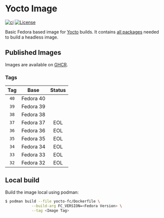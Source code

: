 # Yocto Image

[![ci](https://github.com/jhnc-oss/yocto-image/actions/workflows/ci.yml/badge.svg)](https://github.com/jhnc-oss/yocto-image/actions/workflows/ci.yml)
[![License](https://img.shields.io/badge/license-MIT-yellow.svg)](LICENSE)

Basic Fedora based image for [Yocto](https://www.yoctoproject.org/) builds. It contains [all packages](https://docs.yoctoproject.org/current/ref-manual/system-requirements.html#required-packages-for-the-build-host) needed to build a headless image.

## Published Images

Images are available on [GHCR](https://github.com/jhnc-oss/yocto-image/pkgs/container/yocto-image%2Fyocto).

### Tags

| Tag | Base | Status |
|:---:|:----:|:------:|
| `40` | Fedora 40 | |
| `39` | Fedora 39 | |
| `38` | Fedora 38 | |
| `37` | Fedora 37 | EOL |
| `36` | Fedora 36 | EOL |
| `35` | Fedora 35 | EOL |
| `34` | Fedora 34 | EOL |
| `33` | Fedora 33 | EOL |
| `32` | Fedora 32 | EOL |

## Local build

Build the image local using podman:

```sh
$ podman build --file yocto-fc/Dockerfile \
            --build-arg FC_VERSION=<Fedora Version> \
            --tag <Image Tag>
```
